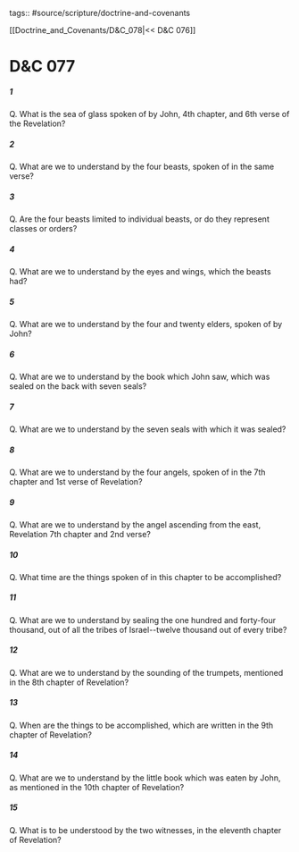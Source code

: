 tags:: #source/scripture/doctrine-and-covenants

[[Doctrine_and_Covenants/D&C_078|<< D&C 076]]

# D&C 077

##### 1

Q. What is the sea of glass spoken of by John, 4th chapter, and 6th verse of the Revelation?

##### 2

Q. What are we to understand by the four beasts, spoken of in the same verse?

##### 3

Q. Are the four beasts limited to individual beasts, or do they represent classes or orders?

##### 4

Q. What are we to understand by the eyes and wings, which the beasts had?

##### 5

Q. What are we to understand by the four and twenty elders, spoken of by John?

##### 6

Q. What are we to understand by the book which John saw, which was sealed on the back with seven seals?

##### 7

Q. What are we to understand by the seven seals with which it was sealed?

##### 8

Q. What are we to understand by the four angels, spoken of in the 7th chapter and 1st verse of Revelation?

##### 9

Q. What are we to understand by the angel ascending from the east, Revelation 7th chapter and 2nd verse?

##### 10

Q. What time are the things spoken of in this chapter to be accomplished?

##### 11

Q. What are we to understand by sealing the one hundred and forty-four thousand, out of all the tribes of Israel--twelve thousand out of every tribe?

##### 12

Q. What are we to understand by the sounding of the trumpets, mentioned in the 8th chapter of Revelation?

##### 13

Q. When are the things to be accomplished, which are written in the 9th chapter of Revelation?

##### 14

Q. What are we to understand by the little book which was eaten by John, as mentioned in the 10th chapter of Revelation?

##### 15

Q. What is to be understood by the two witnesses, in the eleventh chapter of Revelation?

